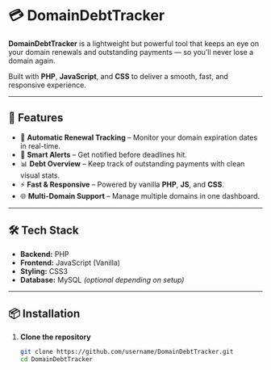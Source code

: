 # 💳 DomainDebtTracker

**DomainDebtTracker** is a lightweight but powerful tool that keeps an eye on your domain renewals and outstanding payments — so you’ll never lose a domain again.

Built with **PHP**, **JavaScript**, and **CSS** to deliver a smooth, fast, and responsive experience.

---

## 🚀 Features

- 📅 **Automatic Renewal Tracking** – Monitor your domain expiration dates in real-time.  
- 🔔 **Smart Alerts** – Get notified before deadlines hit.  
- 📊 **Debt Overview** – Keep track of outstanding payments with clean visual stats.  
- ⚡ **Fast & Responsive** – Powered by vanilla **PHP**, **JS**, and **CSS**.  
- 🌐 **Multi-Domain Support** – Manage multiple domains in one dashboard.  

---

## 🛠️ Tech Stack

- **Backend:** PHP  
- **Frontend:** JavaScript (Vanilla)  
- **Styling:** CSS3  
- **Database:** MySQL *(optional depending on setup)*  

---

## 📦 Installation

1. **Clone the repository**
   ```bash
   git clone https://github.com/username/DomainDebtTracker.git
   cd DomainDebtTracker
